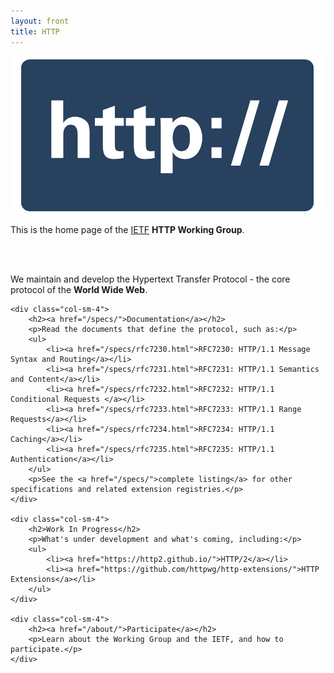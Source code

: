 ```yaml
---
layout: front
title: HTTP
---
```


<div class="container">

<div class="row">

<div class="jumbotron">
	
<div class="pull-left hidden-xs">
	<img src="/asset/http.svg" class="img-responsive">
</div>

<p>This is the home page of the <a href="http://www.ietf.org/">IETF</a> <strong>HTTP Working Group</strong>.</p>
<br clear="all" class="hidden-xs hidden-md hidden-lg">
<br clear="all" class="hidden-xs hidden-md hidden-lg">
<p>We maintain and develop the Hypertext Transfer Protocol - the core protocol of the <strong>World Wide Web</strong>.</p>

</div>
</div>

<div class="row">
	
	<div class="col-sm-4">
		<h2><a href="/specs/">Documentation</a></h2>
		<p>Read the documents that define the protocol, such as:</p>
		<ul>
            <li><a href="/specs/rfc7230.html">RFC7230: HTTP/1.1 Message Syntax and Routing</a></li>
            <li><a href="/specs/rfc7231.html">RFC7231: HTTP/1.1 Semantics and Content</a></li>
            <li><a href="/specs/rfc7232.html">RFC7232: HTTP/1.1 Conditional Requests </a></li>
            <li><a href="/specs/rfc7233.html">RFC7233: HTTP/1.1 Range Requests</a></li>
            <li><a href="/specs/rfc7234.html">RFC7234: HTTP/1.1 Caching</a></li>
            <li><a href="/specs/rfc7235.html">RFC7235: HTTP/1.1 Authentication</a></li>
		</ul>
		<p>See the <a href="/specs/">complete listing</a> for other specifications and related extension registries.</p>
	</div>

	<div class="col-sm-4">
		<h2>Work In Progress</h2>
		<p>What's under development and what's coming, including:</p>
		<ul>
			<li><a href="https://http2.github.io/">HTTP/2</a></li>
			<li><a href="https://github.com/httpwg/http-extensions/">HTTP Extensions</a></li>
		</ul>
	</div>

	<div class="col-sm-4">
		<h2><a href="/about/">Participate</a></h2>
		<p>Learn about the Working Group and the IETF, and how to participate.</p>
	</div>
</div>

</div>

